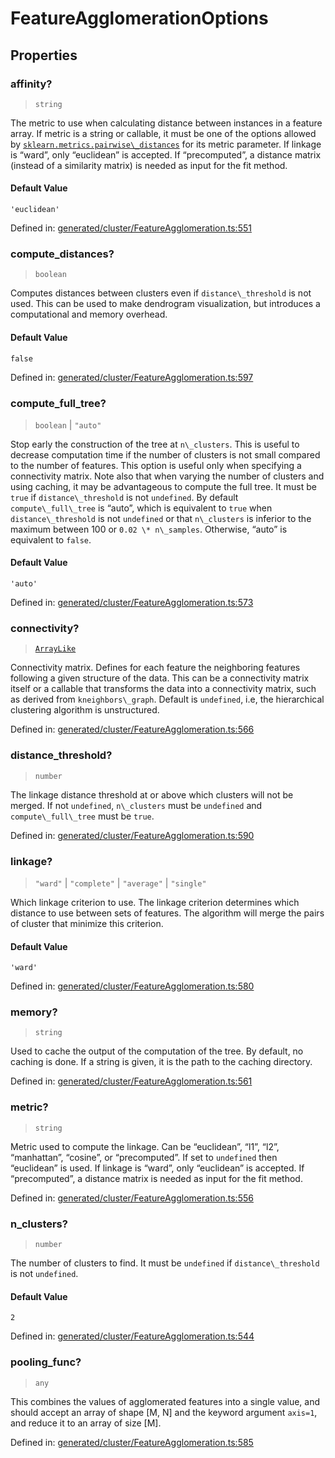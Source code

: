 # FeatureAgglomerationOptions

## Properties

### affinity?

> `string`

The metric to use when calculating distance between instances in a feature array. If metric is a string or callable, it must be one of the options allowed by [`sklearn.metrics.pairwise\_distances`](sklearn.metrics.pairwise_distances.html#sklearn.metrics.pairwise_distances "sklearn.metrics.pairwise_distances") for its metric parameter. If linkage is “ward”, only “euclidean” is accepted. If “precomputed”, a distance matrix (instead of a similarity matrix) is needed as input for the fit method.

#### Default Value

`'euclidean'`

Defined in:  [generated/cluster/FeatureAgglomeration.ts:551](https://github.com/transitive-bullshit/scikit-learn-ts/blob/92ab806/packages/sklearn/src/generated/cluster/FeatureAgglomeration.ts#L551)

### compute\_distances?

> `boolean`

Computes distances between clusters even if `distance\_threshold` is not used. This can be used to make dendrogram visualization, but introduces a computational and memory overhead.

#### Default Value

`false`

Defined in:  [generated/cluster/FeatureAgglomeration.ts:597](https://github.com/transitive-bullshit/scikit-learn-ts/blob/92ab806/packages/sklearn/src/generated/cluster/FeatureAgglomeration.ts#L597)

### compute\_full\_tree?

> `boolean` \| `"auto"`

Stop early the construction of the tree at `n\_clusters`. This is useful to decrease computation time if the number of clusters is not small compared to the number of features. This option is useful only when specifying a connectivity matrix. Note also that when varying the number of clusters and using caching, it may be advantageous to compute the full tree. It must be `true` if `distance\_threshold` is not `undefined`. By default `compute\_full\_tree` is “auto”, which is equivalent to `true` when `distance\_threshold` is not `undefined` or that `n\_clusters` is inferior to the maximum between 100 or `0.02 \* n\_samples`. Otherwise, “auto” is equivalent to `false`.

#### Default Value

`'auto'`

Defined in:  [generated/cluster/FeatureAgglomeration.ts:573](https://github.com/transitive-bullshit/scikit-learn-ts/blob/92ab806/packages/sklearn/src/generated/cluster/FeatureAgglomeration.ts#L573)

### connectivity?

> [`ArrayLike`](../types/ArrayLike.md)

Connectivity matrix. Defines for each feature the neighboring features following a given structure of the data. This can be a connectivity matrix itself or a callable that transforms the data into a connectivity matrix, such as derived from `kneighbors\_graph`. Default is `undefined`, i.e, the hierarchical clustering algorithm is unstructured.

Defined in:  [generated/cluster/FeatureAgglomeration.ts:566](https://github.com/transitive-bullshit/scikit-learn-ts/blob/92ab806/packages/sklearn/src/generated/cluster/FeatureAgglomeration.ts#L566)

### distance\_threshold?

> `number`

The linkage distance threshold at or above which clusters will not be merged. If not `undefined`, `n\_clusters` must be `undefined` and `compute\_full\_tree` must be `true`.

Defined in:  [generated/cluster/FeatureAgglomeration.ts:590](https://github.com/transitive-bullshit/scikit-learn-ts/blob/92ab806/packages/sklearn/src/generated/cluster/FeatureAgglomeration.ts#L590)

### linkage?

> `"ward"` \| `"complete"` \| `"average"` \| `"single"`

Which linkage criterion to use. The linkage criterion determines which distance to use between sets of features. The algorithm will merge the pairs of cluster that minimize this criterion.

#### Default Value

`'ward'`

Defined in:  [generated/cluster/FeatureAgglomeration.ts:580](https://github.com/transitive-bullshit/scikit-learn-ts/blob/92ab806/packages/sklearn/src/generated/cluster/FeatureAgglomeration.ts#L580)

### memory?

> `string`

Used to cache the output of the computation of the tree. By default, no caching is done. If a string is given, it is the path to the caching directory.

Defined in:  [generated/cluster/FeatureAgglomeration.ts:561](https://github.com/transitive-bullshit/scikit-learn-ts/blob/92ab806/packages/sklearn/src/generated/cluster/FeatureAgglomeration.ts#L561)

### metric?

> `string`

Metric used to compute the linkage. Can be “euclidean”, “l1”, “l2”, “manhattan”, “cosine”, or “precomputed”. If set to `undefined` then “euclidean” is used. If linkage is “ward”, only “euclidean” is accepted. If “precomputed”, a distance matrix is needed as input for the fit method.

Defined in:  [generated/cluster/FeatureAgglomeration.ts:556](https://github.com/transitive-bullshit/scikit-learn-ts/blob/92ab806/packages/sklearn/src/generated/cluster/FeatureAgglomeration.ts#L556)

### n\_clusters?

> `number`

The number of clusters to find. It must be `undefined` if `distance\_threshold` is not `undefined`.

#### Default Value

`2`

Defined in:  [generated/cluster/FeatureAgglomeration.ts:544](https://github.com/transitive-bullshit/scikit-learn-ts/blob/92ab806/packages/sklearn/src/generated/cluster/FeatureAgglomeration.ts#L544)

### pooling\_func?

> `any`

This combines the values of agglomerated features into a single value, and should accept an array of shape \[M, N\] and the keyword argument `axis=1`, and reduce it to an array of size \[M\].

Defined in:  [generated/cluster/FeatureAgglomeration.ts:585](https://github.com/transitive-bullshit/scikit-learn-ts/blob/92ab806/packages/sklearn/src/generated/cluster/FeatureAgglomeration.ts#L585)
